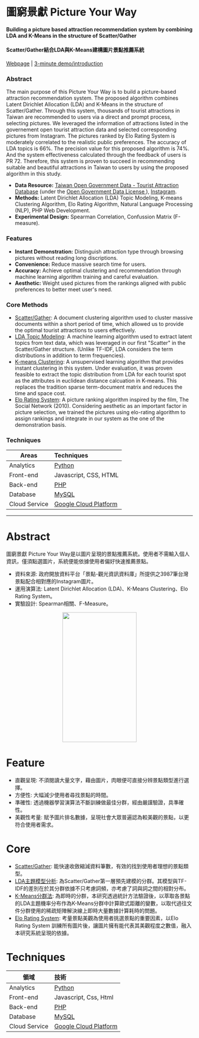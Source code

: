 # 圖窮景獻 Picture Your Way
#### Building a picture based attraction recommendation system by combining LDA and K-Means in the structure of Scatter/Gather
#### Scatter/Gather結合LDA與K-Means建構圖片景點推薦系統
[Webpage](http://35.201.182.2/main/index_b.php) | [3-minute demo/introduction](https://www.youtube.com/watch?v=Hjomt424dHA&feature=youtu.be)
### Abstract
The main purpose of this Picture Your Way is to build a picture-based attraction recommendation system. The proposed algorithm combines Latent Dirichlet Allocation (LDA) and K-Means in the structure of Scatter/Gather. Through this system, thousands of tourist attractions in Taiwan are recommended to users via a direct and prompt process, selecting pictures.
We leveraged the information of attractions listed in the governement open tourist attraction data and selected corresponding pictures from Instagram. The pictures ranked by Elo Rating System is moderately correlated to the realistic public preferences. The accuracy of LDA topics is 66%. The precision value for this proposed algorithm is 74%. And the system effectiveness calculated through the feedback of users is PR 72. Therefore, this system is proven to succeed in recommending suitable and beautiful attractions in Taiwan to users by using the proposed algorithm in this study.
* **Data Resource:** [Taiwan Open Government Data - Tourist Attraction Database](https://data.gov.tw/dataset/7777) (under the [Open Government Data License ](https://data.gov.tw/license#eng)), [Instagram](https://www.instagram.com/).
* **Methods:** Latent Dirichlet Allocation (LDA) Topic Modeling, K-means Clustering Algorithm, Elo Rating Algorithm, Natural Language Processing (NLP), PHP Web Development.
* **Experimental Design:** Spearman Correlation, Confussion Matrix (F-measure).
### Features
* **Instant Demonstration:** Distinguish attraction type through browsing pictures without reading long discriptions.
* **Convenience:** Reduce massive search time for users.
* **Accuracy:** Achieve optimal clustering and recommendation through machine learning algorithm training and careful evaluation.
* **Aesthetic:** Weight used pictures from the rankings aligned with public preferences to better meet user's need.
### Core Methods
* [Scatter/Gather](https://sigir.org/wp-content/uploads/2017/06/p148.pdf): A document clustering algorithm used to cluster massive documents within a short period of time, which allowed us to provide the optimal tourist attractions to users effectively.
* [LDA Topic Modeling](https://web.archive.org/web/20120207011313/http://jmlr.csail.mit.edu/papers/volume3/blei03a/blei03a.pdf): A machine learning algorithm used to extract latent topics from text data, which was leveraged in our first "Scatter" in the Scatter/Gather structure. (Unlike TF-IDF, LDA considers the term distributions in addition to term frequencies).
* [K-means Clustering](https://projecteuclid.org/download/pdf_1/euclid.bsmsp/1200512992): A unsupervised learning algorithm that provides instant clustering in this system. Under evaluation, it was proven feasible to extract the topic distribution from LDA for each tourist spot as the attributes in euclidean distance calcuation in K-means. This replaces the tradition sparse term-document matrix and reduces the time and space cost.
* [Elo Rating System](https://en.wikipedia.org/wiki/Elo_rating_system): A picture ranking algorithm inspired by the film, The Social Network (2010). Considering aesthetic as an important factor in picture selection, we trained the pictures using elo-rating algorithm to assign rankings and integrate in our system as the one of the demonstration basis.
### Techniques
Areas           | Techniques  |
--------------|:-----|
Analytics| [Python](https://www.python.org/)|
Front-end| Javascript, CSS, HTML|
Back-end  | [PHP](https://www.php.net/docs.php) |
Database|[MySQL](https://www.mysql.com/)|
Cloud Service|[Google Cloud Platform](https://cloud.google.com/gcp/getting-started?hl=zh-tw)|

****

# Abstract
圖窮景獻 Picture Your Way是以圖片呈現的景點推薦系統。使用者不需輸入個人資訊，僅須點選圖片，系統便能依據使用者偏好快速推薦景點。
* 資料來源: 政府開放資料平台「景點-觀光資訊資料庫」所提供之3987筆台灣景點配合相對應的Instagram圖片。
* 運用演算法: Latent Dirichlet Allocation (LDA)、K-Means Clustering、Elo Rating System。
* 實驗設計: Spearman相關、F-Measure。
<div align=center><img width="200" height="350" src="https://github.com/mengtientsai/PictureYourWay/blob/master/readme_pic/process.png"/></div>

# Feature
* 直觀呈現: 不須閱讀大量文字，藉由圖片，肉眼便可直接分辨景點類型進行選擇。
* 方便性: 大幅減少使用者尋找景點的時間。
* 準確性: 透過機器學習演算法不斷訓練做最佳分群，經由嚴謹驗證，具準確性。
* 美觀性考量: 賦予圖片排名數據，呈現社會大眾普遍認為較美觀的景點，以更符合使用者需求。

# Core
* [Scatter/Gather](https://sigir.org/wp-content/uploads/2017/06/p148.pdf): 能快速收斂縮減資料筆數，有效的找到使用者理想的景點類型。
* [LDA主題模型分析](https://web.archive.org/web/20120207011313/http://jmlr.csail.mit.edu/papers/volume3/blei03a/blei03a.pdf): 為Scatter/Gather第一層預先建模的分群。其模型與TF-IDF的差別在於其分群依據不只考慮詞頻，亦考慮了詞與詞之間的相對分布。
* [K-Means分群法](https://projecteuclid.org/download/pdf_1/euclid.bsmsp/1200512992): 為即時的分群，本研究透過統計方法驗證後，以萃取各景點的LDA主題機率分布作為K-Means分群中計算歐式距離的變數，以取代過往文件分群使用的稀疏矩陣解決線上即時大量數據計算耗時的問題。
* [Elo Rating System](https://en.wikipedia.org/wiki/Elo_rating_system): 考量景點美觀為使用者挑選景點的重要因素，以Elo Rating System 訓練所有圖片後，讓圖片擁有能代表其美觀程度之數值，融入本研究系統呈現的依據。

# Techniques

領域           | 技術  |
--------------|:-----|
Analytics| [Python](https://www.python.org/)|
Front-end| Javascript, Css, Html|
Back-end  | [PHP](https://www.php.net/docs.php) |
Database|[MySQL](https://www.mysql.com/)|
Cloud Service|[Google Cloud Platform](https://cloud.google.com/gcp/getting-started?hl=zh-tw)|

